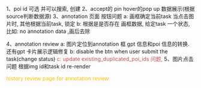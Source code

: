 1、poi id 可选 并可以搜索, 创建
2、accept的 pin hover的pop up 数据展示(根据source判断数据源)
3、annotation 页面 按钮问题
		a: 画框确定当前task
			当点击图片时, 其他根据当前task, 锁定
		 b:  根据是是否存在 画框数据, 给定task 一个状态, 比如: no annotation data ,画后去除
	
4、annotation review
      a: 图片定位到annotation 框
        gpt 信息和poi 信息的转换. 还有gpt 卡片展示逻辑修复
    b: disable the btn when user submit the task(change status)
    <font color="#c0504d">  c:  update existing_duplicated_poi_ids 问题,</font>
5、图片点击问题
		根据img id和task id  re-render
		


<font color="#ffc000">history review page for annotation review </font>
